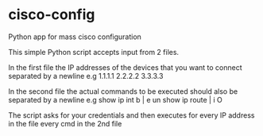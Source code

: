 # cisco-config
Python app for mass cisco configuration

This simple Python script accepts input from 2 files.

In the first file the IP addresses of the devices that you want to connect separated by a newline
e.g
1.1.1.1
2.2.2.2
3.3.3.3

In the second file the actual commands to be executed should also be separated by a newline
e.g
show ip int b | e un
show ip route | i O

The script asks for your credentials and then executes for every IP address in the file every cmd in the 2nd file

